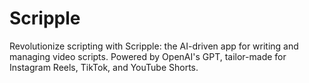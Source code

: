 # Scripple

Revolutionize scripting with Scripple: the AI-driven app for writing and managing video scripts.
Powered by OpenAI's GPT, tailor-made for Instagram Reels, TikTok, and YouTube Shorts.
